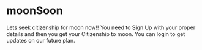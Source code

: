 # moonSoon
Lets seek citizenship for moon now!!
You need to Sign Up with your proper details and then you get your Citizenship to moon.
You can login to get updates on our future plan.
